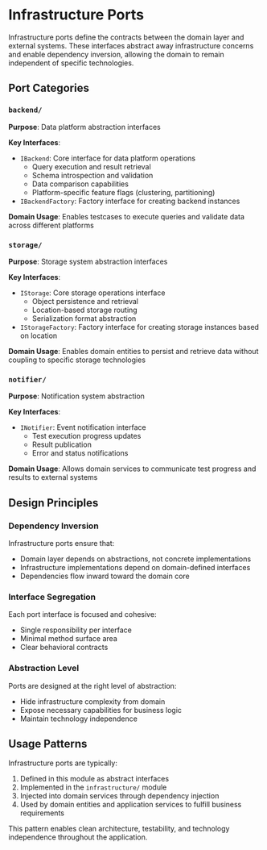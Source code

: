 # Infrastructure Ports

Infrastructure ports define the contracts between the domain layer and external systems. These interfaces abstract away infrastructure concerns and enable dependency inversion, allowing the domain to remain independent of specific technologies.

## Port Categories

### `backend/`
**Purpose**: Data platform abstraction interfaces

**Key Interfaces**:
- `IBackend`: Core interface for data platform operations
  - Query execution and result retrieval
  - Schema introspection and validation
  - Data comparison capabilities
  - Platform-specific feature flags (clustering, partitioning)
- `IBackendFactory`: Factory interface for creating backend instances

**Domain Usage**: Enables testcases to execute queries and validate data across different platforms

### `storage/`
**Purpose**: Storage system abstraction interfaces

**Key Interfaces**:
- `IStorage`: Core storage operations interface
  - Object persistence and retrieval
  - Location-based storage routing
  - Serialization format abstraction
- `IStorageFactory`: Factory interface for creating storage instances based on location

**Domain Usage**: Enables domain entities to persist and retrieve data without coupling to specific storage technologies

### `notifier/`
**Purpose**: Notification system abstraction

**Key Interfaces**:
- `INotifier`: Event notification interface
  - Test execution progress updates
  - Result publication
  - Error and status notifications

**Domain Usage**: Allows domain services to communicate test progress and results to external systems

## Design Principles

### Dependency Inversion
Infrastructure ports ensure that:
- Domain layer depends on abstractions, not concrete implementations
- Infrastructure implementations depend on domain-defined interfaces
- Dependencies flow inward toward the domain core

### Interface Segregation
Each port interface is focused and cohesive:
- Single responsibility per interface
- Minimal method surface area
- Clear behavioral contracts

### Abstraction Level
Ports are designed at the right level of abstraction:
- Hide infrastructure complexity from domain
- Expose necessary capabilities for business logic
- Maintain technology independence

## Usage Patterns

Infrastructure ports are typically:
1. Defined in this module as abstract interfaces
2. Implemented in the `infrastructure/` module
3. Injected into domain services through dependency injection
4. Used by domain entities and application services to fulfill business requirements

This pattern enables clean architecture, testability, and technology independence throughout the application.